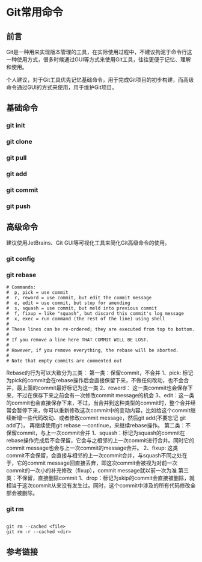 # Git常用命令

## 前言

Git是一种用来实现版本管理的工具，在实际使用过程中，不建议拘泥于命令行这一种使用方式，很多时候通过GUI等方式来使用Git工具，往往更便于记忆、理解和使用。

个人建议，对于Git工具优先记忆基础命令，用于完成Git项目的初步构建，而高级命令通过GUI的方式来使用，用于维护Git项目。


## 基础命令


### git init


### git clone


### git pull


### git add


### git commit


### git push



## 高级命令

建议使用JetBrains、Git GUI等可视化工具来简化Git高级命令的使用。

### git config


### git rebase

```
# Commands:
#  p, pick = use commit
#  r, reword = use commit, but edit the commit message
#  e, edit = use commit, but stop for amending
#  s, squash = use commit, but meld into previous commit
#  f, fixup = like "squash", but discard this commit's log message
#  x, exec = run command (the rest of the line) using shell
#
# These lines can be re-ordered; they are executed from top to bottom.
#
# If you remove a line here THAT COMMIT WILL BE LOST.
#
# However, if you remove everything, the rebase will be aborted.
#
# Note that empty commits are commented out
```


Rebase的行为可以大致分为三类：
第一类：保留commit，不合并
1、pick: 标记为pick的commit会在rebase操作后会直接保留下来，不做任何改动，也不会合并，最上面的commit最好标记为这一类
2、reword： 这一类commit也会保存下来，不过在保存下来之前会有一次修改commit message的机会
3、edit：这一类的commit也会直接保存下来，不过，当合并到这种类型的commit时，整个合并经常会暂停下来，你可以重新修改这次commit中的变动内容，比如给这个commit继续新增一些代码改动、或者修改commit message，然后git add(不要忘记 git add了)， 再继续使用git rebase —continue，来继续rebase操作。
第二类：不保留commit，与上一次commit合并
1、squash：标记为squash的commit在rebase操作完成后不会保留，它会与之相邻的上一次commit进行合并。同时它的commit message也会与上一次commit的message合并。
2、fixup: 这类commit不会保留，会直接与相邻的上一次commit合并，与squash不同之处在于，它的commit message回直接丢弃，即这次commit会被视为对前一次commit的一次小的补充修改（fixup），commit message就以前一次为准
第三类：不保留，直接删除commit
1、drop：标记为skip的commit会直接被删除，就相当于这次commit从来没有发生过。同时，这个commit中涉及的所有代码修改全部会被删除。



### git rm

```

git rm --cached <file>
git rm -r --cached <dir>
```


## 参考链接

